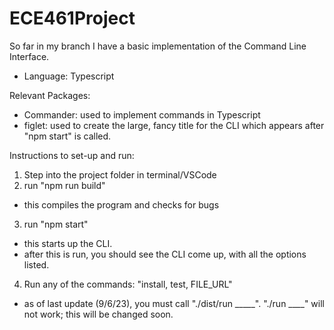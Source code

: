 # ECE461Project

So far in my branch I have a basic implementation of the Command Line Interface.
- Language: Typescript

Relevant Packages:
- Commander: used to implement commands in Typescript
- figlet: used to create the large, fancy title for the CLI which appears after "npm start" is called.

Instructions to set-up and run:
1. Step into the project folder in terminal/VSCode
2. run "npm run build"
  - this compiles the program and checks for bugs
3. run "npm start"
  - this starts up the CLI.
  - after this is run, you should see the CLI come up, with all the options listed.
4. Run any of the commands: "install, test, FILE_URL"
  - as of last update (9/6/23), you must call "./dist/run _____". "./run ____" will not work; this will be changed soon.
